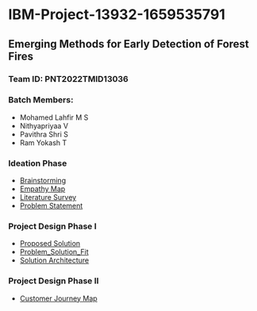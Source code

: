 # IBM-Project-13932-1659535791
## Emerging Methods for Early Detection of Forest Fires

### Team ID: PNT2022TMID13036

### Batch Members:
*  Mohamed Lahfir M S
*  Nithyapriyaa V
*  Pavithra Shri S
*  Ram Yokash T

### Ideation Phase
*  [Brainstorming](https://github.com/IBM-EPBL/IBM-Project-13932-1659535791/blob/main/PROJECT%20DESIGN%20AND%20PLANNING/IDEATION%20PHASE/Brainstorming%20and%20Idea%20Prioritization.pdf)
*  [Empathy Map](https://github.com/IBM-EPBL/IBM-Project-13932-1659535791/blob/main/PROJECT%20DESIGN%20AND%20PLANNING/IDEATION%20PHASE/Empathy%20Map.pdf)
*  [Literature Survey](https://github.com/IBM-EPBL/IBM-Project-13932-1659535791/blob/main/PROJECT%20DESIGN%20AND%20PLANNING/IDEATION%20PHASE/Literature%20Survey.pdf)
*  [Problem Statement](https://github.com/IBM-EPBL/IBM-Project-13932-1659535791/blob/main/PROJECT%20DESIGN%20AND%20PLANNING/IDEATION%20PHASE/PROBLEM_STATEMENT.pdf)

### Project Design Phase I
*  [Proposed Solution](https://github.com/IBM-EPBL/IBM-Project-13932-1659535791/blob/main/PROJECT%20DESIGN%20AND%20PLANNING/PROJECT%20DESIGN%20PHASE%20I/Proposed%20Solution.pdf)
*  [Problem_Solution_Fit](https://github.com/IBM-EPBL/IBM-Project-13932-1659535791/blob/main/PROJECT%20DESIGN%20AND%20PLANNING/PROJECT%20DESIGN%20PHASE%20I/Problem_Solution_Fit.pdf)
*  [Solution Architecture](https://github.com/IBM-EPBL/IBM-Project-13932-1659535791/blob/main/PROJECT%20DESIGN%20AND%20PLANNING/PROJECT%20DESIGN%20PHASE%20I/Solution%20Architecture.png)

### Project Design Phase II
*  [Customer Journey Map](https://github.com/IBM-EPBL/IBM-Project-13932-1659535791/blob/main/PROJECT%20DESIGN%20AND%20PLANNING/PROJECT%20DESIGN%20PHASE%20II/Customer%20Journey%20map.pdf)
